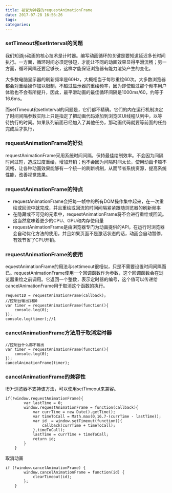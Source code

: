 ```yaml
---
title: 被誉为神器的requestAnimationFrame
date: 2017-07-28 16:56:26
tags:
categories:
---
```

### setTimeout和setInterval的问题

我们知道js动画的核心技术是计时器。编写动画循环的关键是要知道延迟多长时间执行。一方面，循环时间必须足够短，才能让不同的动画效果显得平滑流畅；另一方面，循环间隔还要足够长，这样才能保证浏览器有能力渲染产生的变化。

大多数电脑显示器的刷新频率是60Hz，大概相当于每秒重绘60次。大多数浏览器都会对重绘操作加以限制，不超过显示器的重绘频率，因为即使超过那个频率用户体验也不会有所提升，因此，最平滑动画的最佳循环间隔是1000ms/60，约等于16.6ms。

而setTimeout和setInterval的问题是，它们都不精确。它们的内在运行机制决定了时间间隔参数实际上只是指定了把动画代码添加到浏览区UI线程队列中，以等待执行的时间。如果队列前面已经加入了其他任务，那动画代码就要等前面的任务完成后才执行，

### requestAnimationFrame的好处
requestAnimationFrame采用系统时间间隔，保持最佳绘制效率。不会因为间隔时间过短，造成过度重绘，增加开销；也不会因为间隔时间太长，使用动画卡顿不流畅，让各种动画效果能够有一个统一的刷新机制，从而节省系统资源，提高系统性能，改善视觉效果。

### requestAnimationFrame的特点
* requestAnimationFrame会把每一帧中的所有DOM操作集中起来，在一次重绘或回流中就完成，并且重绘或回流的时间间隔紧紧跟随浏览器的刷新频率
* 在隐藏或不可见的元素中，requestAnimationFrame将不会进行重绘或回流。这当然意味着更少的CPU、GPU和内存使用量
* requestAnimationFrame是由浏览器专门为动画提供的API，在运行时浏览器会自动优化方法的使用，并且如果页面不是激活状态的话，动画会自动暂停，有效节省了CPU开销。


### requestAnimationFrame的使用
equestAnimationFrame的用法与settimeout很相似，只是不需要设置时间间隔而已。requestAnimationFrame使用一个回调函数作为参数，这个回调函数会在浏览器重绘之前调用。它返回一个整数，表示定时器的编号，这个值可以传递给cancelAnimationFrame用于取消这个函数的执行。

	requestID = requestAnimationFrame(callback); 
	//控制台输出1和0
	var timer = requestAnimationFrame(function(){
    	console.log(0);
	}); 
	console.log(timer);//1

### cancelAnimationFrame方法用于取消定时器

	//控制台什么都不输出
	var timer = requestAnimationFrame(function(){
    	console.log(0);
	}); 
	cancelAnimationFrame(timer);


### cancelAnimationFrame的兼容性
IE9-浏览器不支持该方法，可以使用setTimeout来兼容。

	if(!window.requestAnimationFrame){
            var lastTime = 0;
            window.requestAnimationFrame = function(callback){
                var currTime = new Date().getTime();
                var timeToCall = Math.max(0,16.7-(currTime - lastTime));
                var id  = window.setTimeout(function(){
                    callback(currTime + timeToCall);
                },timeToCall);
                lastTime = currTime + timeToCall;
                return id;
            }
        }

取消动画

	if (!window.cancelAnimationFrame) {
            window.cancelAnimationFrame = function(id) {
                clearTimeout(id);
            };
        }























